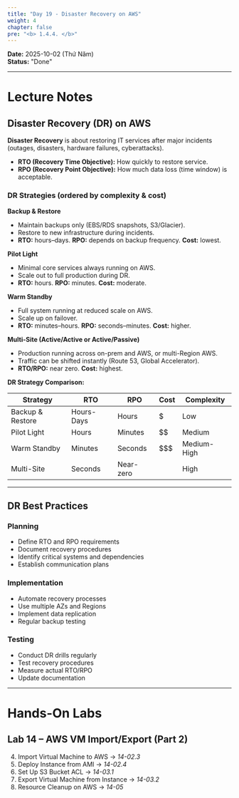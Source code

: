 ```yaml
---
title: "Day 19 - Disaster Recovery on AWS"
weight: 4
chapter: false
pre: "<b> 1.4.4. </b>"
---
```


**Date:** 2025-10-02 (Thứ Năm)  
**Status:** "Done"  

---

# **Lecture Notes**

## Disaster Recovery (DR) on AWS

**Disaster Recovery** is about restoring IT services after major incidents (outages, disasters, hardware failures, cyberattacks).

- **RTO (Recovery Time Objective):** How quickly to restore service.
- **RPO (Recovery Point Objective):** How much data loss (time window) is acceptable.

### DR Strategies (ordered by complexity & cost)

**Backup & Restore**

- Maintain backups only (EBS/RDS snapshots, S3/Glacier).
- Restore to new infrastructure during incidents.
- **RTO:** hours–days. **RPO:** depends on backup frequency. **Cost:** lowest.

**Pilot Light**

- Minimal core services always running on AWS.
- Scale out to full production during DR.
- **RTO:** hours. **RPO:** minutes. **Cost:** moderate.

**Warm Standby**

- Full system running at reduced scale on AWS.
- Scale up on failover.
- **RTO:** minutes–hours. **RPO:** seconds–minutes. **Cost:** higher.

**Multi-Site (Active/Active or Active/Passive)**

- Production running across on-prem and AWS, or multi-Region AWS.
- Traffic can be shifted instantly (Route 53, Global Accelerator).
- **RTO/RPO:** near zero. **Cost:** highest.

**DR Strategy Comparison:**

| Strategy | RTO | RPO | Cost | Complexity |
|----------|-----|-----|------|------------|
| Backup & Restore | Hours-Days | Hours | $ | Low |
| Pilot Light | Hours | Minutes | $$ | Medium |
| Warm Standby | Minutes | Seconds | $$$ | Medium-High |
| Multi-Site | Seconds | Near-zero | $$$$ | High |

---

## DR Best Practices

### Planning

- Define RTO and RPO requirements
- Document recovery procedures
- Identify critical systems and dependencies
- Establish communication plans

### Implementation

- Automate recovery processes
- Use multiple AZs and Regions
- Implement data replication
- Regular backup testing

### Testing

- Conduct DR drills regularly
- Test recovery procedures
- Measure actual RTO/RPO
- Update documentation

---

# **Hands-On Labs**

## Lab 14 – AWS VM Import/Export (Part 2)

4. Import Virtual Machine to AWS → *14-02.3*  
5. Deploy Instance from AMI → *14-02.4*  
6. Set Up S3 Bucket ACL → *14-03.1*  
7. Export Virtual Machine from Instance → *14-03.2*  
8. Resource Cleanup on AWS → *14-05*
